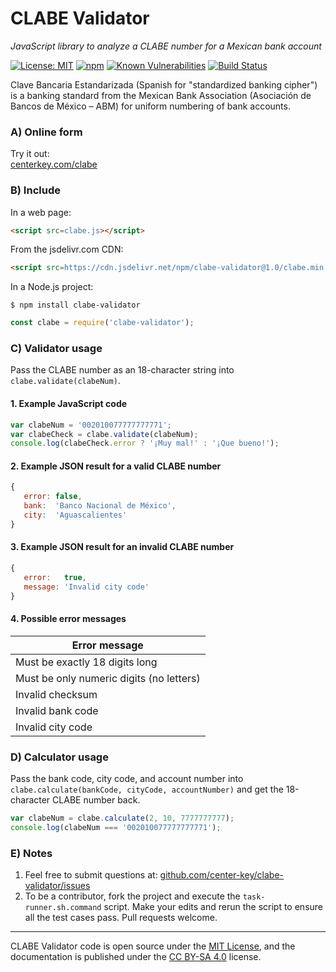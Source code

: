 # CLABE Validator
*JavaScript library to analyze a CLABE number for a Mexican bank account*

[![License: MIT](https://img.shields.io/badge/License-MIT-blue.svg)](https://github.com/center-key/clabe-validator/blob/master/LICENSE.txt)
[![npm](https://img.shields.io/npm/v/clabe-validator.svg)](https://www.npmjs.com/package/clabe-validator)
[![Known Vulnerabilities](https://snyk.io/test/github/center-key/clabe-validator/badge.svg)](https://snyk.io/test/github/center-key/clabe-validator)
[![Build Status](https://travis-ci.org/center-key/clabe-validator.svg)](https://travis-ci.org/center-key/clabe-validator)

Clave Bancaria Estandarizada (Spanish for "standardized banking cipher") is a banking
standard from the Mexican Bank Association (Asociación de Bancos de México &ndash; ABM) for
uniform numbering of bank accounts.

### A) Online form
Try it out:<br>
[centerkey.com/clabe](http://centerkey.com/clabe/)

### B) Include
In a web page:
```html
<script src=clabe.js></script>
```

From the jsdelivr.com CDN:
```html
<script src=https://cdn.jsdelivr.net/npm/clabe-validator@1.0/clabe.min.js></script>
```

In a Node.js project:
```shell
$ npm install clabe-validator
```
```javascript
const clabe = require('clabe-validator');
```

### C) Validator usage
Pass the CLABE number as an 18-character string into `clabe.validate(clabeNum)`.

#### 1. Example JavaScript code
```javascript
var clabeNum = '002010077777777771';
var clabeCheck = clabe.validate(clabeNum);
console.log(clabeCheck.error ? '¡Muy mal!' : '¡Que bueno!');
```

#### 2. Example JSON result for a valid CLABE number
```javascript
{
   error: false,
   bank:  'Banco Nacional de México',
   city:  'Aguascalientes'
}
```

#### 3. Example JSON result for an invalid CLABE number
```javascript
{
   error:   true,
   message: 'Invalid city code'
}
```

#### 4. Possible error messages
| Error message                            |
| ---------------------------------------- |
| Must be exactly 18 digits long           |
| Must be only numeric digits (no letters) |
| Invalid checksum                         |
| Invalid bank code                        |
| Invalid city code                        |

### D) Calculator usage
Pass the bank code, city code, and account number into `clabe.calculate(bankCode, cityCode, accountNumber)` and get the 18-character CLABE number back.

```javascript
var clabeNum = clabe.calculate(2, 10, 7777777777);
console.log(clabeNum === '002010077777777771');
```

### E) Notes
1. Feel free to submit questions at:
[github.com/center-key/clabe-validator/issues](https://github.com/center-key/clabe-validator/issues)
1. To be a contributor, fork the project and execute the `task-runner.sh.command` script.  Make
your edits and rerun the script to ensure all the test cases pass.  Pull requests welcome.

---
CLABE Validator code is open source under the [MIT License](LICENSE.txt),
and the documentation is published under the
[CC BY-SA 4.0](http://creativecommons.org/licenses/by-sa/4.0) license.
